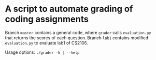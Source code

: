 # A script to automate grading of coding assignments
Branch `master` contains a general code, where `grader` calls `evaluation.py` that returns the scores of each question.
Branch `lab1` contains modified `evaluation.py` to evaluate lab1 of CS2106.

Usage options: `./grader -h | --help`
